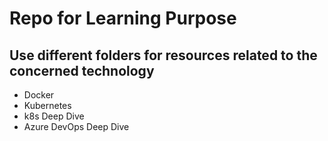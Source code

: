 # Repo for Learning Purpose
## Use different folders for resources related to the concerned technology
- Docker
- Kubernetes
- k8s Deep Dive
- Azure DevOps Deep Dive
